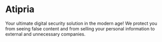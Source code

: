 # Atipria
Your ultimate digital security solution in the modern age! We protect you from seeing false content and from selling your personal information to external and unnecessary companies.
